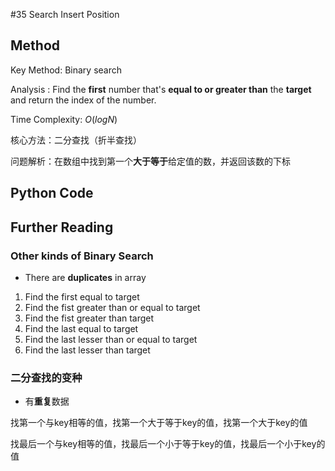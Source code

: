 #35 Search Insert Position
## Method

Key Method: Binary search

Analysis : Find the **first** number that's **equal to or greater than** the **target** and return the index of the number.

Time Complexity: $O(logN)$

核心方法：二分查找（折半查找）

问题解析：在数组中找到第一个**大于等于**给定值的数，并返回该数的下标


## Python Code

## Further Reading

### Other kinds of Binary Search

- There are **duplicates** in array

1. Find the first equal to target
2. Find the fist greater than or equal to target
3. Find the fist greater than target
4. Find the last equal to target
5. Find the last lesser than or equal to target
6. Find the last lesser than target

### 二分查找的变种

- 有**重复**数据

找第一个与key相等的值，找第一个大于等于key的值，找第一个大于key的值

找最后一个与key相等的值，找最后一个小于等于key的值，找最后一个小于key的值
